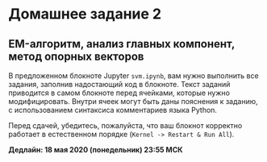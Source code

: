 # Домашнее задание 2
## EM-алгоритм, анализ главных компонент, метод опорных векторов

В предложенном блокноте Jupyter `svm.ipynb`, вам нужно выполнить все задания, заполнив надостающий код в блокноте.
Текст заданий приводится в самом блокноте перед ячейками, которые нужно модифицировать.
Внутри ячеек могут быть даны пояснения к заданию, с использованием синтаксиса комментариев языка Python.

Перед сдачей, убедитесь, пожалуйста, что ваш блокнот корректно работает в естественном порядке (`Kernel -> Restart & Run All`).

**Дедлайн: 18 мая 2020 (понедельник) 23:55 МСК**
